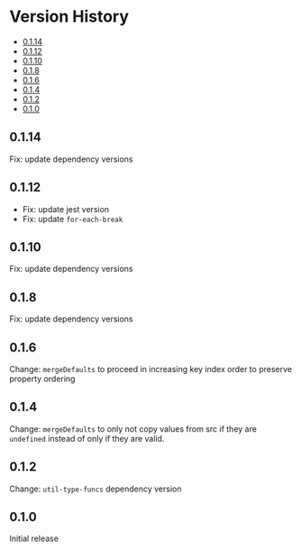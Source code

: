 # Version History

[TOC]: # " "

- [0.1.14](#0114)
- [0.1.12](#0112)
- [0.1.10](#0110)
- [0.1.8](#018)
- [0.1.6](#016)
- [0.1.4](#014)
- [0.1.2](#012)
- [0.1.0](#010)


## 0.1.14

Fix: update dependency versions

## 0.1.12

* Fix: update jest version
* Fix: update `for-each-break`

## 0.1.10

Fix: update dependency versions

## 0.1.8

Fix: update dependency versions

## 0.1.6

Change: `mergeDefaults` to proceed in increasing key index order to preserve property ordering

## 0.1.4

Change: `mergeDefaults` to only not copy values from src if they are `undefined` instead of only
if they are valid.

## 0.1.2

Change: `util-type-funcs` dependency version

## 0.1.0

Initial release
